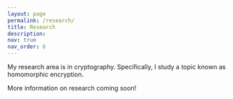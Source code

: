 ```yaml
---
layout: page
permalink: /research/
title: Research
description: 
nav: true
nav_order: 6
---
```


My research area is in cryptography. Specifically, I study a topic known as homomorphic encryption.

More information on research coming soon!



